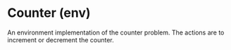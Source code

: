 # Counter (env)

An environment implementation of the counter problem. The actions are to increment or decrement the counter.
